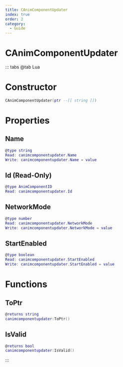 ```yaml
---
title: CAnimComponentUpdater
index: true
order: 2
category:
  - Guide
---
```


# CAnimComponentUpdater

::: tabs
@tab Lua
# Constructor
```lua
CAnimComponentUpdater(ptr --[[ string ]])
```
# Properties
## Name 
```lua
@type string
Read: canimcomponentupdater.Name
Write: canimcomponentupdater.Name = value
```
## Id (Read-Only)
```lua
@type AnimComponentID
Read: canimcomponentupdater.Id
```
## NetworkMode 
```lua
@type number
Read: canimcomponentupdater.NetworkMode
Write: canimcomponentupdater.NetworkMode = value
```
## StartEnabled 
```lua
@type boolean
Read: canimcomponentupdater.StartEnabled
Write: canimcomponentupdater.StartEnabled = value
```
# Functions
## ToPtr
```lua
@returns string
canimcomponentupdater:ToPtr()
```
## IsValid
```lua
@returns bool
canimcomponentupdater:IsValid()
```

:::